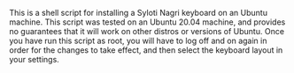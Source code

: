 This is a shell script for installing a Syloti Nagri keyboard on an Ubuntu machine. This script was tested on an Ubuntu 20.04 machine, and provides no guarantees that it will work on other distros or versions of Ubuntu. Once you have run this script as root, you will have to log off and on again in order for the changes to take effect, and then select the keyboard layout in your settings.
